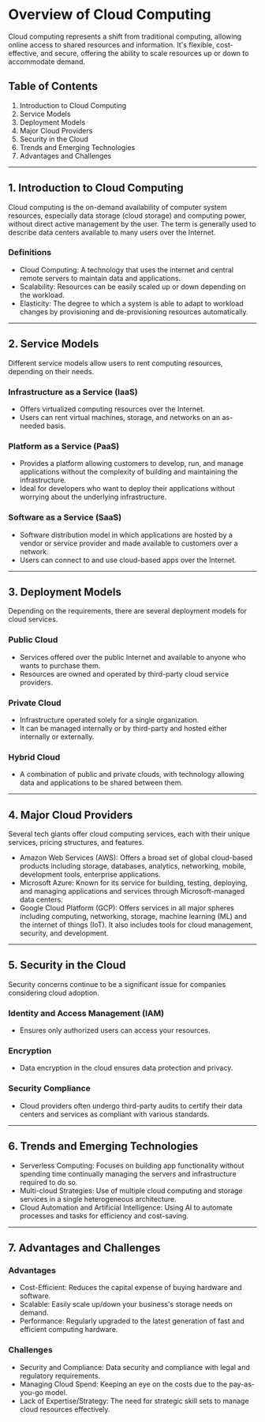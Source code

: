 Overview of Cloud Computing
===========================

Cloud computing represents a shift from traditional computing, allowing online access to shared resources and information. It's flexible, cost-effective, and secure, offering the ability to scale resources up or down to accommodate demand.

Table of Contents
-----------------

1.  Introduction to Cloud Computing
2.  Service Models
3.  Deployment Models
4.  Major Cloud Providers
5.  Security in the Cloud
6.  Trends and Emerging Technologies
7.  Advantages and Challenges

* * * * *

1\. Introduction to Cloud Computing
-----------------------------------

Cloud computing is the on-demand availability of computer system resources, especially data storage (cloud storage) and computing power, without direct active management by the user. The term is generally used to describe data centers available to many users over the Internet.

### Definitions

-   Cloud Computing: A technology that uses the internet and central remote servers to maintain data and applications.
-   Scalability: Resources can be easily scaled up or down depending on the workload.
-   Elasticity: The degree to which a system is able to adapt to workload changes by provisioning and de-provisioning resources automatically.

* * * * *

2\. Service Models
------------------

Different service models allow users to rent computing resources, depending on their needs.

### Infrastructure as a Service (IaaS)

-   Offers virtualized computing resources over the Internet.
-   Users can rent virtual machines, storage, and networks on an as-needed basis.

### Platform as a Service (PaaS)

-   Provides a platform allowing customers to develop, run, and manage applications without the complexity of building and maintaining the infrastructure.
-   Ideal for developers who want to deploy their applications without worrying about the underlying infrastructure.

### Software as a Service (SaaS)

-   Software distribution model in which applications are hosted by a vendor or service provider and made available to customers over a network.
-   Users can connect to and use cloud-based apps over the Internet.

* * * * *

3\. Deployment Models
---------------------

Depending on the requirements, there are several deployment models for cloud services.

### Public Cloud

-   Services offered over the public Internet and available to anyone who wants to purchase them.
-   Resources are owned and operated by third-party cloud service providers.

### Private Cloud

-   Infrastructure operated solely for a single organization.
-   It can be managed internally or by third-party and hosted either internally or externally.

### Hybrid Cloud

-   A combination of public and private clouds, with technology allowing data and applications to be shared between them.

* * * * *

4\. Major Cloud Providers
-------------------------

Several tech giants offer cloud computing services, each with their unique services, pricing structures, and features.

-   Amazon Web Services (AWS): Offers a broad set of global cloud-based products including storage, databases, analytics, networking, mobile, development tools, enterprise applications.
-   Microsoft Azure: Known for its service for building, testing, deploying, and managing applications and services through Microsoft-managed data centers.
-   Google Cloud Platform (GCP): Offers services in all major spheres including computing, networking, storage, machine learning (ML) and the internet of things (IoT). It also includes tools for cloud management, security, and development.

* * * * *

5\. Security in the Cloud
-------------------------

Security concerns continue to be a significant issue for companies considering cloud adoption.

### Identity and Access Management (IAM)

-   Ensures only authorized users can access your resources.

### Encryption

-   Data encryption in the cloud ensures data protection and privacy.

### Security Compliance

-   Cloud providers often undergo third-party audits to certify their data centers and services as compliant with various standards.

* * * * *

6\. Trends and Emerging Technologies
------------------------------------

-   Serverless Computing: Focuses on building app functionality without spending time continually managing the servers and infrastructure required to do so.
-   Multi-cloud Strategies: Use of multiple cloud computing and storage services in a single heterogeneous architecture.
-   Cloud Automation and Artificial Intelligence: Using AI to automate processes and tasks for efficiency and cost-saving.

* * * * *

7\. Advantages and Challenges
-----------------------------

### Advantages

-   Cost-Efficient: Reduces the capital expense of buying hardware and software.
-   Scalable: Easily scale up/down your business's storage needs on demand.
-   Performance: Regularly upgraded to the latest generation of fast and efficient computing hardware.

### Challenges

-   Security and Compliance: Data security and compliance with legal and regulatory requirements.
-   Managing Cloud Spend: Keeping an eye on the costs due to the pay-as-you-go model.
-   Lack of Expertise/Strategy: The need for strategic skill sets to manage cloud resources effectively.